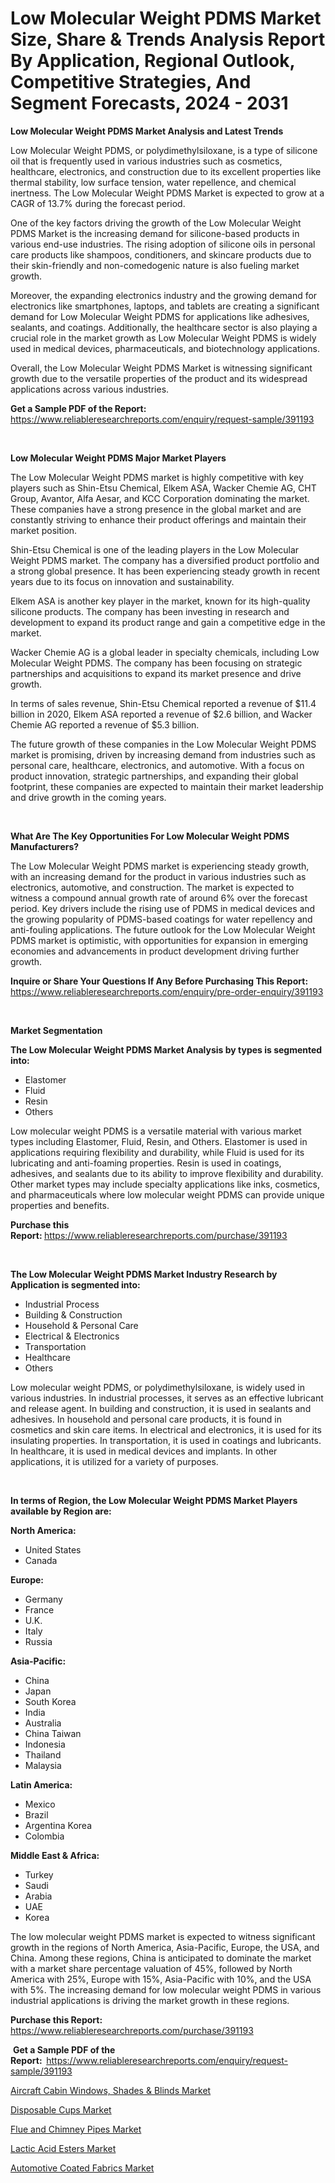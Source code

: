 <p><h1>Low Molecular Weight PDMS Market Size, Share & Trends Analysis Report By Application, Regional Outlook, Competitive Strategies, And Segment Forecasts, 2024 - 2031</h1></p><p><strong>Low Molecular Weight PDMS Market Analysis and Latest Trends</strong></p>
<p><p>Low Molecular Weight PDMS, or polydimethylsiloxane, is a type of silicone oil that is frequently used in various industries such as cosmetics, healthcare, electronics, and construction due to its excellent properties like thermal stability, low surface tension, water repellence, and chemical inertness. The Low Molecular Weight PDMS Market is expected to grow at a CAGR of 13.7% during the forecast period.</p><p>One of the key factors driving the growth of the Low Molecular Weight PDMS Market is the increasing demand for silicone-based products in various end-use industries. The rising adoption of silicone oils in personal care products like shampoos, conditioners, and skincare products due to their skin-friendly and non-comedogenic nature is also fueling market growth.</p><p>Moreover, the expanding electronics industry and the growing demand for electronics like smartphones, laptops, and tablets are creating a significant demand for Low Molecular Weight PDMS for applications like adhesives, sealants, and coatings. Additionally, the healthcare sector is also playing a crucial role in the market growth as Low Molecular Weight PDMS is widely used in medical devices, pharmaceuticals, and biotechnology applications.</p><p>Overall, the Low Molecular Weight PDMS Market is witnessing significant growth due to the versatile properties of the product and its widespread applications across various industries.</p></p>
<p><strong>Get a Sample PDF of the Report:&nbsp;</strong> <a href="https://www.reliableresearchreports.com/enquiry/request-sample/391193">https://www.reliableresearchreports.com/enquiry/request-sample/391193</a></p>
<p>&nbsp;</p>
<p><strong>Low Molecular Weight PDMS Major Market Players</strong></p>
<p><p>The Low Molecular Weight PDMS market is highly competitive with key players such as Shin-Etsu Chemical, Elkem ASA, Wacker Chemie AG, CHT Group, Avantor, Alfa Aesar, and KCC Corporation dominating the market. These companies have a strong presence in the global market and are constantly striving to enhance their product offerings and maintain their market position.</p><p>Shin-Etsu Chemical is one of the leading players in the Low Molecular Weight PDMS market. The company has a diversified product portfolio and a strong global presence. It has been experiencing steady growth in recent years due to its focus on innovation and sustainability.</p><p>Elkem ASA is another key player in the market, known for its high-quality silicone products. The company has been investing in research and development to expand its product range and gain a competitive edge in the market.</p><p>Wacker Chemie AG is a global leader in specialty chemicals, including Low Molecular Weight PDMS. The company has been focusing on strategic partnerships and acquisitions to expand its market presence and drive growth.</p><p>In terms of sales revenue, Shin-Etsu Chemical reported a revenue of $11.4 billion in 2020, Elkem ASA reported a revenue of $2.6 billion, and Wacker Chemie AG reported a revenue of $5.3 billion.</p><p>The future growth of these companies in the Low Molecular Weight PDMS market is promising, driven by increasing demand from industries such as personal care, healthcare, electronics, and automotive. With a focus on product innovation, strategic partnerships, and expanding their global footprint, these companies are expected to maintain their market leadership and drive growth in the coming years.</p></p>
<p>&nbsp;</p>
<p><strong>What Are The Key Opportunities For Low Molecular Weight PDMS Manufacturers?</strong></p>
<p><p>The Low Molecular Weight PDMS market is experiencing steady growth, with an increasing demand for the product in various industries such as electronics, automotive, and construction. The market is expected to witness a compound annual growth rate of around 6% over the forecast period. Key drivers include the rising use of PDMS in medical devices and the growing popularity of PDMS-based coatings for water repellency and anti-fouling applications. The future outlook for the Low Molecular Weight PDMS market is optimistic, with opportunities for expansion in emerging economies and advancements in product development driving further growth.</p></p>
<p><strong>Inquire or Share Your Questions If Any Before Purchasing This Report:</strong> <a href="https://www.reliableresearchreports.com/enquiry/pre-order-enquiry/391193">https://www.reliableresearchreports.com/enquiry/pre-order-enquiry/391193</a></p>
<p>&nbsp;</p>
<p><strong>Market Segmentation</strong></p>
<p><strong>The Low Molecular Weight PDMS Market Analysis by types is segmented into:</strong></p>
<p><ul><li>Elastomer</li><li>Fluid</li><li>Resin</li><li>Others</li></ul></p>
<p><p>Low molecular weight PDMS is a versatile material with various market types including Elastomer, Fluid, Resin, and Others. Elastomer is used in applications requiring flexibility and durability, while Fluid is used for its lubricating and anti-foaming properties. Resin is used in coatings, adhesives, and sealants due to its ability to improve flexibility and durability. Other market types may include specialty applications like inks, cosmetics, and pharmaceuticals where low molecular weight PDMS can provide unique properties and benefits.</p></p>
<p><strong>Purchase this Report:&nbsp;</strong><a href="https://www.reliableresearchreports.com/purchase/391193">https://www.reliableresearchreports.com/purchase/391193</a></p>
<p>&nbsp;</p>
<p><strong>The Low Molecular Weight PDMS Market Industry Research by Application is segmented into:</strong></p>
<p><ul><li>Industrial Process</li><li>Building & Construction</li><li>Household & Personal Care</li><li>Electrical & Electronics</li><li>Transportation</li><li>Healthcare</li><li>Others</li></ul></p>
<p><p>Low molecular weight PDMS, or polydimethylsiloxane, is widely used in various industries. In industrial processes, it serves as an effective lubricant and release agent. In building and construction, it is used in sealants and adhesives. In household and personal care products, it is found in cosmetics and skin care items. In electrical and electronics, it is used for its insulating properties. In transportation, it is used in coatings and lubricants. In healthcare, it is used in medical devices and implants. In other applications, it is utilized for a variety of purposes.</p></p>
<p>&nbsp;</p>
<p><strong>In terms of Region, the Low Molecular Weight PDMS Market Players available by Region are:</strong></p>
<p>
    <p> <strong> North America: </strong>
        <ul>
            <li>United States</li>
            <li>Canada</li>
        </ul>
        </p> 
    <p> <strong> Europe: </strong>
        <ul>
            <li>Germany</li>
            <li>France</li>
            <li>U.K.</li>
            <li>Italy</li>
            <li>Russia</li>
        </ul>
        </p> 
    <p> <strong> Asia-Pacific: </strong>
        <ul>
            <li>China</li>
            <li>Japan</li>
            <li>South Korea</li>
            <li>India</li>
            <li>Australia</li>
            <li>China Taiwan</li>
            <li>Indonesia</li>
            <li>Thailand</li>
            <li>Malaysia</li>
        </ul>
        </p> 
    <p> <strong> Latin America: </strong>
        <ul>
            <li>Mexico</li>
            <li>Brazil</li>
            <li>Argentina Korea</li>
            <li>Colombia</li>
        </ul>
        </p> 
    <p> <strong> Middle East & Africa: </strong>
        <ul>
            <li>Turkey</li>
            <li>Saudi</li>
            <li>Arabia</li>
            <li>UAE</li>
            <li>Korea</li>
        </ul>
    </p>
    </p>
<p><p>The low molecular weight PDMS market is expected to witness significant growth in the regions of North America, Asia-Pacific, Europe, the USA, and China. Among these regions, China is anticipated to dominate the market with a market share percentage valuation of 45%, followed by North America with 25%, Europe with 15%, Asia-Pacific with 10%, and the USA with 5%. The increasing demand for low molecular weight PDMS in various industrial applications is driving the market growth in these regions.</p></p>
<p><strong>Purchase this Report: </strong><a href="https://www.reliableresearchreports.com/purchase/391193">https://www.reliableresearchreports.com/purchase/391193</a></p>
<p>&nbsp;<strong>Get a Sample PDF of the Report:&nbsp;&nbsp;</strong><a href="https://www.reliableresearchreports.com/enquiry/request-sample/391193">https://www.reliableresearchreports.com/enquiry/request-sample/391193</a></p>
<p><strong></strong></p>
<p><p><a href="https://circular-yam-9b9.notion.site/Aircraft-Cabin-Windows-Shades-Blinds-Market-Size-and-Growth-Market-Segmentation-Regional-and-Co-65875989e9ba408c9cdf1f098d70ef8d">Aircraft Cabin Windows, Shades & Blinds Market</a></p><p><a href="https://view.publitas.com/reportprime-1/disposable-cups-market-challenges-opportunities-and-growth-drivers-and-major-market-players-forecasted-for-period-from-2024-2031/">Disposable Cups Market</a></p><p><a href="https://cedar-agate-3da.notion.site/Flue-and-Chimney-Pipes-Market-Size-Market-Trends-and-Growth-Outlook-forecasted-for-period-from-202-23571fa5416b4162b9425d6585081673">Flue and Chimney Pipes Market</a></p><p><a href="https://view.publitas.com/reportprime-1/lactic-acid-esters-market-dynamics-2024-2031-also-about-its-market-trends-projections-and-opportunities/">Lactic Acid Esters Market</a></p><p><a href="https://copper-carbon-84f.notion.site/Automotive-Coated-Fabrics-Market-Analysis-Examines-its-Scope-on-Growth-Opportunities-and-Forecasted-c0948ae00b804479a33343bf1d31c003">Automotive Coated Fabrics Market</a></p></p>